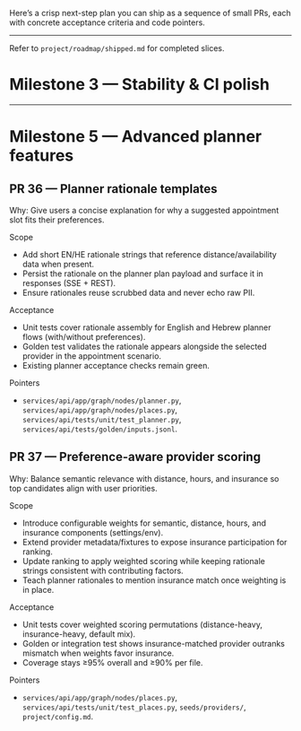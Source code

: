 Here’s a crisp next-step plan you can ship as a sequence of small PRs, each with concrete acceptance criteria and code pointers.

---

Refer to `project/roadmap/shipped.md` for completed slices.

# Milestone 3 — Stability & CI polish

---

# Milestone 5 — Advanced planner features

## PR 36 — Planner rationale templates

Why: Give users a concise explanation for why a suggested appointment slot fits their preferences.

Scope

- Add short EN/HE rationale strings that reference distance/availability data when present.
- Persist the rationale on the planner plan payload and surface it in responses (SSE + REST).
- Ensure rationales reuse scrubbed data and never echo raw PII.

Acceptance

- Unit tests cover rationale assembly for English and Hebrew planner flows (with/without preferences).
- Golden test validates the rationale appears alongside the selected provider in the appointment scenario.
- Existing planner acceptance checks remain green.

Pointers

- `services/api/app/graph/nodes/planner.py`, `services/api/app/graph/nodes/places.py`, `services/api/tests/unit/test_planner.py`, `services/api/tests/golden/inputs.jsonl`.

## PR 37 — Preference-aware provider scoring

Why: Balance semantic relevance with distance, hours, and insurance so top candidates align with user priorities.

Scope

- Introduce configurable weights for semantic, distance, hours, and insurance components (settings/env).
- Extend provider metadata/fixtures to expose insurance participation for ranking.
- Update ranking to apply weighted scoring while keeping rationale strings consistent with contributing factors.
- Teach planner rationales to mention insurance match once weighting is in place.

Acceptance

- Unit tests cover weighted scoring permutations (distance-heavy, insurance-heavy, default mix).
- Golden or integration test shows insurance-matched provider outranks mismatch when weights favor insurance.
- Coverage stays ≥95% overall and ≥90% per file.

Pointers

- `services/api/app/graph/nodes/places.py`, `services/api/tests/unit/test_places.py`, `seeds/providers/`, `project/config.md`.
